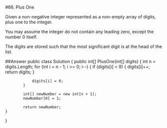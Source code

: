 #66. Plus One
	
Given a non-negative integer represented as a non-empty array of digits, plus one to the integer.

You may assume the integer do not contain any leading zero, except the number 0 itself.

The digits are stored such that the most significant digit is at the head of the list.

##Answer
	public class Solution {
    public int[] PlusOne(int[] digits) {
         int n = digits.Length;
            for (int i = n - 1; i >= 0; i--)
            {
                if (digits[i] < 9)
                {
                    digits[i]++;
                    return digits;
                }

                digits[i] = 0;
            }

            int[] newNumber = new int[n + 1];
            newNumber[0] = 1;

            return newNumber;
    }
}